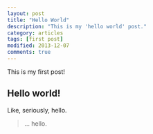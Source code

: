 ```yaml
---
layout: post
title: "Hello World"
description: "This is my 'hello world' post."
category: articles
tags: [first post]
modified: 2013-12-07
comments: true  
---
```


This is my first post!

## Hello world!

Like, seriously, hello.

> ... hello.
